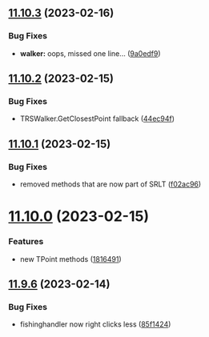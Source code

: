 ## [11.10.3](https://github.com/Torwent/WaspLib/compare/v11.10.2...v11.10.3) (2023-02-16)


### Bug Fixes

* **walker:** oops, missed one line... ([9a0edf9](https://github.com/Torwent/WaspLib/commit/9a0edf987224516a9820b4f9f23861ade747c6ae))



## [11.10.2](https://github.com/Torwent/WaspLib/compare/v11.10.1...v11.10.2) (2023-02-15)


### Bug Fixes

* TRSWalker.GetClosestPoint fallback ([44ec94f](https://github.com/Torwent/WaspLib/commit/44ec94f7de65cde3990e19e906e5683e528e8f5b))



## [11.10.1](https://github.com/Torwent/WaspLib/compare/v11.10.0...v11.10.1) (2023-02-15)


### Bug Fixes

* removed methods that are now part of SRLT ([f02ac96](https://github.com/Torwent/WaspLib/commit/f02ac96f4249bab1931afaaa99b4002d2e262fd2))



# [11.10.0](https://github.com/Torwent/WaspLib/compare/v11.9.6...v11.10.0) (2023-02-15)


### Features

* new TPoint methods ([1816491](https://github.com/Torwent/WaspLib/commit/18164913fa6fac868b45acc6179352f674932b03))



## [11.9.6](https://github.com/Torwent/WaspLib/compare/v11.9.5...v11.9.6) (2023-02-14)


### Bug Fixes

* fishinghandler now right clicks less ([85f1424](https://github.com/Torwent/WaspLib/commit/85f1424ba8aa7aacb2853b6c04d4cf820cc65d5e))



